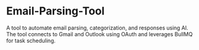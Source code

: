 # Email-Parsing-Tool
A tool to automate email parsing, categorization, and responses using AI. The tool connects to Gmail and Outlook using OAuth and leverages BullMQ for task scheduling. 
